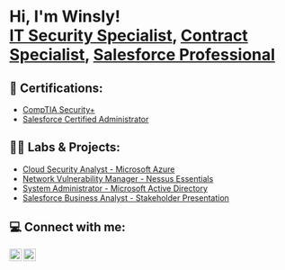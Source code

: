 <h1>Hi, I'm Winsly! <br/><a href="https://github.com/WinsIT-2024">IT Security Specialist</a>, <a href="https://www.linkedin.com/in/winsly-leonce/">Contract Specialist</a>, <a href="https://www.salesforce.com/trailblazer/winsly">Salesforce Professional</a></h1>

<h2>📜 Certifications:</h2>

- [CompTIA Security+](https://www.credly.com/badges/ba7028fe-db97-45dc-abd2-833a0ab32e08/)
- [Salesforce Certified Administrator](https://www.salesforce.com/trailblazer/winsly)
 
<h2>👨‍💻 Labs & Projects:</h2>

- [Cloud Security Analyst - Microsoft Azure](https://youtube.com/@Wins_IT?si=Kreoudi7Wx7d7VqG)
- [Network Vulnerability Manager - Nessus Essentials](https://github.com/WinsIT-2024/Nessus-Vulnerability-Scan)
- [System Administrator - Microsoft Active Directory](https://youtube.com/@Wins_IT?si=Kreoudi7Wx7d7VqG)
- [Salesforce Business Analyst - Stakeholder Presentation](https://youtube.com/@Wins_IT?si=Kreoudi7Wx7d7VqG)



<h2> 💻 Connect with me:</h2>

[<img align="left" alt="JoshMadakor | LinkedIn" width="22px" src="https://cdn.jsdelivr.net/npm/simple-icons@v3/icons/linkedin.svg" />][linkedin]
[<img align="left" alt="JoshMadakor | YouTube" width="22px" src="https://cdn.jsdelivr.net/npm/simple-icons@v3/icons/youtube.svg" />][youtube]



[linkedin]: https://www.linkedin.com/in/winsly-leonce/
[youtube]: https://www.youtube.com/@Wins_IT


<!--
**WinsIT-2024/WinsIT-2024** is a ✨ _special_ ✨ repository because its `README.md` (this file) appears on your GitHub profile.

Here are some ideas to get you started:

- 🔭 I’m currently working on ...
- 🌱 I’m currently learning ...
- 📫 How to reach me: ...
- ⚡ Fun fact: ...
-->
